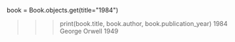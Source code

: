 book = Book.objects.get(title="1984")

> > > print(book.title, book.author, book.publication_year)
> > > 1984 George Orwell 1949
